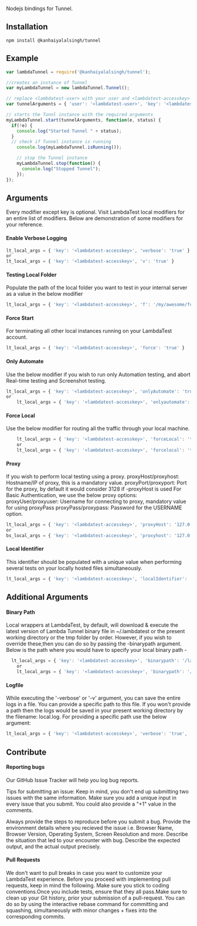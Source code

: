 Nodejs bindings for Tunnel.

## Installation

```
npm install @kanhaiyalalsingh/tunnel
```

## Example

```js
var lambdaTunnel = require('@kanhaiyalalsingh/tunnel');

//creates an instance of Tunnel
var myLambdaTunnel = new lambdaTunnel.Tunnel();

// replace <lambdatest-user> with your user and <lambdatest-accesskey> with your key.
var tunnelArguments = { 'user': '<lambdatest-user>', 'key': '<lambdatest-accesskey>' };

// starts the Tunnl instance with the required arguments
myLambdaTunnel.start(tunnelArguments, function(e, status) {
  if(!e) {
    console.log("Started Tunnel " + status);
  }
  // check if Tunnel instance is running
	console.log(myLambdaTunnel.isRunning());

	// stop the Tunnel instance
	myLambdaTunnel.stop(function() {
	  console.log("Stopped Tunnel");
	});
});
```

## Arguments
Every modifier except key is optional. Visit LambdaTest local modifiers for an entire list of modifiers. Below are demonstration of some modifiers for your reference.

#### Enable Verbose Logging
```js
lt_local_args = { 'key': '<lambdatest-accesskey>', 'verbose': 'true' }
or
lt_local_args = { 'key': '<lambdatest-accesskey>', 'v': 'true' }
```

#### Testing Local Folder
Populate the path of the local folder you want to test in your internal server as a value in the below modifier
```js
lt_local_args = { 'key': '<lambdatest-accesskey>', 'f': '/my/awesome/folder'}
```
#### Force Start
For terminating all other local instances running on your LambdaTest account.
```js
lt_local_args = { 'key': '<lambdatest-accesskey>', 'force': 'true' }
```
#### Only Automate
Use the below modifier if you wish to run only Automation testing, and abort Real-time testing and Screenshot testing.
```js
lt_local_args = { 'key': '<lambdatest-accesskey>', 'onlyAutomate': 'true' }
or
	lt_local_args = { 'key': '<lambdatest-accesskey>', 'onlyautomate': 'true' }
```
#### Force Local
Use the below modifier for routing all the traffic through your local machine.
```js
	lt_local_args = { 'key': '<lambdatest-accesskey>', 'forceLocal': 'true' }
	or 
	lt_local_args = { 'key': '<lambdatest-accesskey>', 'forcelocal': 'true' }
```
#### Proxy
If you wish to perform local testing using a proxy.
proxyHost/proxyhost: Hostname/IP of proxy, this is a mandatory value.
proxyPort/proxyport: Port for the proxy, by default it would consider 3128 if -proxyHost is used
For Basic Authentication, we use the below proxy options:
proxyUser/proxyuser: Username for connecting to proxy, mandatory value for using proxyPass
proxyPass/proxypass: Password for the USERNAME option.
```js
lt_local_args = { 'key': '<lambdatest-accesskey>', 'proxyHost': '127.0.0.1', 'proxyPort': '8000', 'proxyUser': 'user', 'proxyPass': 'password' }
or
bs_local_args = { 'key': '<lambdatest-accesskey>', 'proxyhost': '127.0.0.1', 'proxyport': '8000', 'proxyuser': 'user', 'proxypass': 'password' }
```
#### Local Identifier
This identifier should be populated with a unique value when performing several tests on your locally hosted files simultaneously.
```js
lt_local_args = { 'key': '<lambdatest-accesskey>', 'localIdentifier': 'randomstring' }
```

## Additional Arguments

#### Binary Path
Local wrappers at LambdaTest, by default, will download & execute the latest version of Lambda Tunnel binary file in ~/.lambdatest or the present working directory or the tmp folder by order. However, if you wish to override these,then you can do so by passing the -binarypath argument. Below is the path where you would have to specify your local binary path -
```js
  lt_local_args = { 'key': '<lambdatest-accesskey>', 'binarypath': '/lambdatest/LambdaTestLocal' }
	or
	lt_local_args = { 'key': '<lambdatest-accesskey>', 'binarypath': '/lambdatest/lambdatestlocal' }
```
#### Logfile
While executing the '-verbose' or '-v' argument, you can save the entire logs in a file. You can provide a specific path to this file. If you won't provide a path then the logs would be saved in your present working directory by the filename: local.log. For providing a specific path use the below argument:
```js
lt_local_args = { 'key': '<lambdatest-accesskey>', 'verbose': 'true', 'logFile': '/lambdatest/logs.txt' }
```

## Contribute

#### Reporting bugs
Our GitHub Issue Tracker will help you log bug reports.

Tips for submitting an issue:
Keep in mind, you don't end up submitting two issues with the same information. Make sure you add a unique input in every issue that you submit. You could also provide a "+1" value in the comments.

Always provide the steps to reproduce before you submit a bug.
Provide the environment details where you recieved the issue i.e. Browser Name, Browser Version, Operating System, Screen Resolution and more.
Describe the situation that led to your encounter with bug.
Describe the expected output, and the actual output precisely.

#### Pull Requests
We don't want to pull breaks in case you want to customize your LambdaTest experience. Before you proceed with implementing pull requests, keep in mind the following.
Make sure you stick to coding conventions.Once you include tests, ensure that they all pass.Make sure to clean up your Git history, prior your submission of a pull-request. You can do so by using the interactive rebase command for committing and squashing, simultaneously with minor changes + fixes into the corresponding commits.
